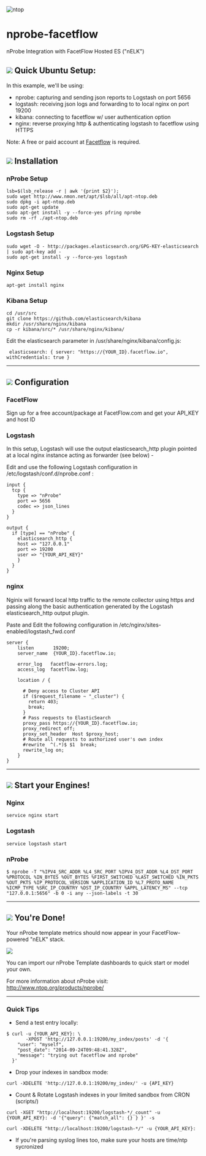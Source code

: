 ![ntop](http://www.ntop.org/wp-content/uploads/2011/08/logo_new_m.png)

nprobe-facetflow
================

nProbe Integration with FacetFlow Hosted ES ("nELK")


## ![](http://www.ntop.org/wp-content/uploads/2011/08/nboxLogo.gif) Quick Ubuntu Setup:

In this example, we'll be using:

* nprobe: capturing and sending json reports to Logstash on port 5656
* logstash: receiving json logs and forwarding to to local nginx on port 19200
* kibana: connecting to facetflow w/ user authentication option
* nginx: reverse proxying http & authenticating logstash to facetflow using HTTPS

Note: A free or paid account at [Facetflow](https://facetflow.com/) is required.



## ![](http://www.ntop.org/wp-content/uploads/2011/08/nboxLogo.gif) Installation
### nProbe Setup
```
lsb=$(lsb_release -r | awk '{print $2}');
sudo wget http://www.nmon.net/apt/$lsb/all/apt-ntop.deb
sudo dpkg -i apt-ntop.deb
sudo apt-get update
sudo apt-get install -y --force-yes pfring nprobe
sudo rm -rf ./apt-ntop.deb
```

### Logstash Setup
```
sudo wget -O - http://packages.elasticsearch.org/GPG-KEY-elasticsearch | sudo apt-key add -
sudo apt-get install -y --force-yes logstash
```

### Nginx Setup
```
apt-get install nginx

```

### Kibana Setup

```
cd /usr/src
git clone https://github.com/elasticsearch/kibana
mkdir /usr/share/nginx/kibana
cp -r kibana/src/* /usr/share/nginx/kibana/
```
Edit the elasticsearch parameter in /usr/share/nginx/kibana/config.js:
```
 elasticsearch: { server: "https://{YOUR_ID}.facetflow.io", withCredentials: true }
```

----------------

## ![](http://www.ntop.org/wp-content/uploads/2011/08/nboxLogo.gif) Configuration
### FacetFlow
Sign up for a free account/package at FacetFlow.com and get your API_KEY and host ID



### Logstash
In this setup, Logstash will use the output elasticsearch_http plugin pointed at a local nginx instance acting as forwarder (see below) - 

Edit and use the following Logstash configuration in /etc/logstash/conf.d/nprobe.conf :
```
input {
  tcp {
    type => "nProbe"
    port => 5656
    codec => json_lines
  }
}

output {
  if [type] == "nProbe" { 
    elasticsearch_http {
    host => "127.0.0.1"
    port => 19200
    user => "{YOUR_API_KEY}"
    }
  }
}
```
### nginx
Nginix will forward local http traffic to the remote collector using https and passing along the basic authentication generated by the Logstash elasticsearch_http output plugin.

Paste and Edit the following configuration in /etc/nginx/sites-enabled/logstash_fwd.conf
```
server {
    listen       19200;
    server_name  {YOUR_ID}.facetflow.io;

    error_log   facetflow-errors.log;
    access_log  facetflow.log;

    location / {

      # Deny access to Cluster API
      if ($request_filename ~ "_cluster") {
        return 403;
        break;
      }
      # Pass requests to ElasticSearch
      proxy_pass https://{YOUR_ID}.facetflow.io;
      proxy_redirect off;
      proxy_set_header  Host $proxy_host;
      # Route all requests to authorized user's own index
      #rewrite  ^(.*)$ $1  break;
      rewrite_log on;
    }
}

```
----------------


## ![](http://www.ntop.org/wp-content/uploads/2011/08/nboxLogo.gif) Start your Engines!
### Nginx
```service nginx start```

### Logstash
```service logstash start```

### nProbe
```
$ nprobe -T "%IPV4_SRC_ADDR %L4_SRC_PORT %IPV4_DST_ADDR %L4_DST_PORT %PROTOCOL %IN_BYTES %OUT_BYTES %FIRST_SWITCHED %LAST_SWITCHED %IN_PKTS %OUT_PKTS %IP_PROTOCOL_VERSION %APPLICATION_ID %L7_PROTO_NAME %ICMP_TYPE %SRC_IP_COUNTRY %DST_IP_COUNTRY %APPL_LATENCY_MS" --tcp "127.0.0.1:5656" -b 0 -i any --json-labels -t 30
```

----------------

## ![](http://www.ntop.org/wp-content/uploads/2011/08/nboxLogo.gif) You're Done! 

Your nProbe template metrics should now appear in your FacetFlow-powered "nELK" stack.

![](http://www.nuxeo.com/blog/wp-content/uploads/2014/04/kibana-300x132.png)

You can import our nProbe Template dashboards to quick start or model your own.

For more information about nProbe visit: http://www.ntop.org/products/nprobe/


-------------------------

### Quick Tips

* Send a test entry locally:
```
$ curl -u {YOUR_API_KEY}: \
       -XPOST 'http://127.0.0.1:19200/my_index/posts' -d '{
    "user": "myself",
    "post_date": "2014-09-24T09:48:41.328Z",
    "message": "trying out facetflow and nprobe"
  }'
```

* Drop your indexes in sandbox mode:
```
curl -XDELETE 'http://127.0.0.1:19200/my_index/' -u {API_KEY}
```

* Count & Rotate Logstash indexes in your limited sandbox from CRON (scripts/)
```
curl -XGET "http://localhost:19200/logstash-*/_count" -u {YOUR_API_KEY}: -d '{"query": {"match_all": {} } }' -s
```

```
curl -XDELETE "http://localhost:19200/logstash-*/" -u {YOUR_API_KEY}:
```

* If you're parsing syslog lines too, make sure your hosts are time/ntp sycronized

